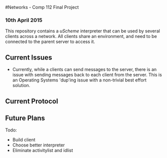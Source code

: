 #Networks - Comp 112 Final Project
### 10th April 2015

This repository contains a *uScheme* interpreter that can be used by several
clients across a network. All clients share an environment, and need to be
connected to the parent server to access it.


## Current Issues

- Currently, while a clients can send messages to the server, there is an
issue with sending messages back to each client from the server. This is an
Operating Systems 'dup'ing issue with a non-trivial best effort solution.

## Current Protocol


## Future Plans


Todo:

- Build client
- Choose better interpreter
- Eliminate activitylist and idlist



